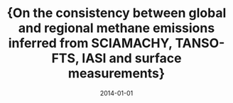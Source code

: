 ---
title: "{On the consistency between global and regional methane emissions inferred from SCIAMACHY, TANSO-FTS, IASI and surface measurements}"
collection: publications
permalink: /publication/2014-01-01-Cressot:2014
date: 2014-01-01
venue: 'Atmospheric Chemistry and Physics'
paperurl: 'https://doi.org/10.5194/acp-14-577-2014'
citation: 'Cressot: et al., <b>{On the consistency between global and regional methane emissions inferred from SCIAMACHY, TANSO-FTS, IASI and surface measurements}</b>, Atmospheric Chemistry and Physics, 2014-01-01, 10.5194/acp-14-577-2014'
---